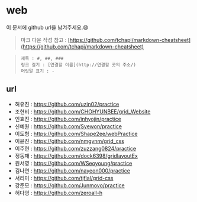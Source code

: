 # web

이 문서에 github url을 남겨주세요.:smile:

> 마크 다운 작성 참고 : [https://github.com/tchapi/markdown-cheatsheet](https://github.com/tchapi/markdown-cheatsheet)

> `제목 : #, ##, ###`  
> `링크 걸기 : [연결할 이름](http://연결할 곳의 주소/)`  
> `머릿말 표기 : - `

## url
- 허유진 : https://github.com/uzin02/practice
- 조현비 : https://github.com/CHOHYUNBEE/grid_Website
- 인효진 : https://github.com/inhyojin/practice
- 신예원 : https://github.com/Syewon/practice
- 이도형 : https://github.com/Shape2ee/webPractice
- 이윤진 : https://github.com/nmgvnm/grid_css
- 이주현 : https://github.com/zuzzang0824/practice
- 정동재 : https://github.com/dock6398/gridlayoutEx
- 원서영 : https://github.com/WSeoyoung/practice
- 김나연 : https://github.com/nayeon000/practice
- 서리미 : https://github.com/tjflal/grid-css
- 강준모 : https://github.com/Junmovo/practice 
- 허다영 : https://github.com/zeroall-h
